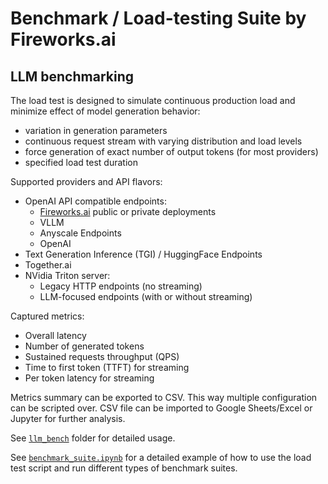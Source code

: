 # Benchmark / Load-testing Suite by Fireworks.ai

## LLM benchmarking

The load test is designed to simulate continuous production load and minimize effect of model generation behavior:
* variation in generation parameters
* continuous request stream with varying distribution and load levels
* force generation of exact number of output tokens (for most providers)
* specified load test duration

Supported providers and API flavors:
* OpenAI API compatible endpoints:
  * [Fireworks.ai](https://app.fireworks.ai) public or private deployments
  * VLLM
  * Anyscale Endpoints
  * OpenAI
* Text Generation Inference (TGI) / HuggingFace Endpoints
* Together.ai
* NVidia Triton server:
  * Legacy HTTP endpoints (no streaming)
  * LLM-focused endpoints (with or without streaming)

Captured metrics:
* Overall latency
* Number of generated tokens
* Sustained requests throughput (QPS)
* Time to first token (TTFT) for streaming
* Per token latency for streaming

Metrics summary can be exported to CSV. This way multiple configuration can be scripted over. CSV file can be imported to Google Sheets/Excel or Jupyter for further analysis.

See [`llm_bench`](llm_bench) folder for detailed usage.

See [`benchmark_suite.ipynb`](benchmark_suite.ipynb) for a detailed example of how to use the load test script and run different types of benchmark suites.
